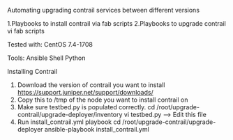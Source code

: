 Automating upgrading contrail services between different versions

1.Playbooks to install contrail via fab scripts
2.Playbooks to upgrade contrail vi fab scripts


Tested with:
CentOS 7.4-1708


Tools:
Ansible
Shell
Python


Installing Contrail

1. Download the version of contrail you want to install
   https://support.juniper.net/support/downloads/
2. Copy this to /tmp of the node you want to install contrail on 
3. Make sure testbed.py is populated correctly.
   cd /root/upgrade-contrail/upgrade-deployer/inventory
   vi testbed.py --> Edit this file
4. Run install_contrail.yml playbook
   cd /root/upgrade-contrail/upgrade-deployer
   ansible-playbook install_contrail.yml
    
